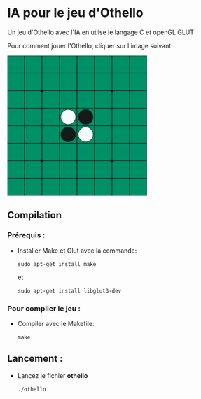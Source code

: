 
# IA pour le jeu d'Othello

Un jeu d'Othello avec l'IA en utilse le langage C et openGL GLUT

Pour comment jouer l'Othello, cliquer sur l'image suivant:

[![alt text](othello_start.png)](https://www.eothello.com/)

## Compilation

### Prérequis :
- Installer Make et Glut avec la commande:
    ```
    sudo apt-get install make
    ```
  et
    ```
    sudo apt-get install libglut3-dev
    ```
  
### Pour compiler le jeu :
- Compiler avec le Makefile:
    ```
    make
    ```

## Lancement :
- Lancez le fichier **othello**
    ```
    ./othello
    ```

